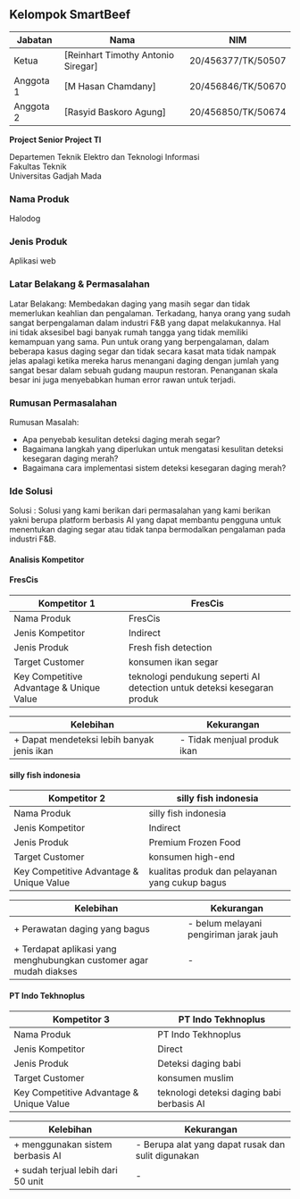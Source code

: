 ## Kelompok SmartBeef

| Jabatan | Nama | NIM |
| --- | --- | --- |
| Ketua | [Reinhart Timothy Antonio Siregar] | 20/456377/TK/50507 |
| Anggota 1 | [M Hasan Chamdany] | 20/456846/TK/50670 |
| Anggota 2 | [Rasyid Baskoro Agung]| 20/456850/TK/50674 |

**Project Senior Project TI**

Departemen Teknik Elektro dan Teknologi Informasi<br>
Fakultas Teknik<br>
Universitas Gadjah Mada

### Nama Produk
Halodog

### Jenis Produk
Aplikasi web

### Latar Belakang & Permasalahan
Latar Belakang: Membedakan daging yang masih segar dan tidak memerlukan keahlian dan pengalaman. Terkadang, hanya orang yang sudah sangat berpengalaman dalam industri F&B yang dapat melakukannya. Hal ini tidak aksesibel bagi banyak rumah tangga yang tidak memiliki kemampuan yang sama. Pun untuk orang yang berpengalaman, dalam beberapa kasus daging segar dan tidak secara kasat mata tidak nampak jelas apalagi ketika mereka harus menangani daging dengan jumlah yang sangat besar dalam sebuah gudang maupun restoran. Penanganan skala besar ini juga menyebabkan human error rawan untuk terjadi.


### Rumusan Permasalahan
Rumusan Masalah: 
- Apa penyebab kesulitan deteksi daging merah segar?
- Bagaimana langkah yang diperlukan untuk mengatasi kesulitan deteksi kesegaran daging merah?
- Bagaimana cara implementasi sistem deteksi kesegaran daging merah?


### Ide Solusi
Solusi : Solusi yang kami berikan dari permasalahan yang kami berikan yakni berupa platform berbasis AI yang dapat membantu pengguna untuk menentukan daging segar atau tidak tanpa bermodalkan pengalaman pada industri F&B.

#### Analisis Kompetitor
#### FresCis

| Kompetitor 1 | FresCis |
| --- | --- |
| Nama Produk | FresCis |
| Jenis Kompetitor | Indirect |
| Jenis Produk | Fresh fish detection |
| Target Customer | konsumen ikan segar |
| Key Competitive Advantage & Unique Value | teknologi pendukung seperti AI detection untuk deteksi kesegaran produk |

| Kelebihan | Kekurangan |
| --- | --- |
| + Dapat mendeteksi lebih banyak jenis ikan | - Tidak menjual produk ikan |



#### silly fish indonesia

| Kompetitor 2 | silly fish indonesia |
| --- | --- |
| Nama Produk | silly fish indonesia |
| Jenis Kompetitor | Indirect |
| Jenis Produk | Premium Frozen Food |
| Target Customer | konsumen high-end |
| Key Competitive Advantage & Unique Value | kualitas produk dan pelayanan yang cukup bagus |

| Kelebihan | Kekurangan |
| --- | --- |
| + Perawatan daging yang bagus | - belum melayani pengiriman jarak jauh |
| + Terdapat aplikasi yang menghubungkan customer agar mudah diakses | -  |






#### PT Indo Tekhnoplus

| Kompetitor 3 | PT Indo Tekhnoplus|
| --- | --- |
| Nama Produk | PT Indo Tekhnoplus |
| Jenis Kompetitor | Direct |
| Jenis Produk | Deteksi daging babi |
| Target Customer | konsumen muslim |
| Key Competitive Advantage & Unique Value | teknologi deteksi daging babi berbasis AI |

| Kelebihan | Kekurangan |
| --- | --- |
| + menggunakan sistem berbasis AI | - Berupa alat yang dapat rusak dan sulit digunakan |
| + sudah terjual lebih dari 50 unit | -  |

